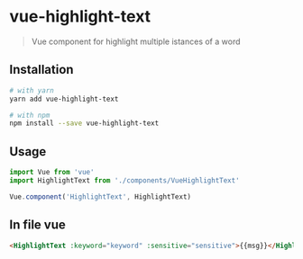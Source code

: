 # vue-highlight-text

> Vue component for highlight multiple istances of a word

## Installation
```bash
# with yarn
yarn add vue-highlight-text

# with npm
npm install --save vue-highlight-text
```
## Usage
```js
import Vue from 'vue'
import HighlightText from './components/VueHighlightText'

Vue.component('HighlightText', HighlightText)
```

## In file vue
```html
<HighlightText :keyword="keyword" :sensitive="sensitive">{{msg}}</HighlightText>
```